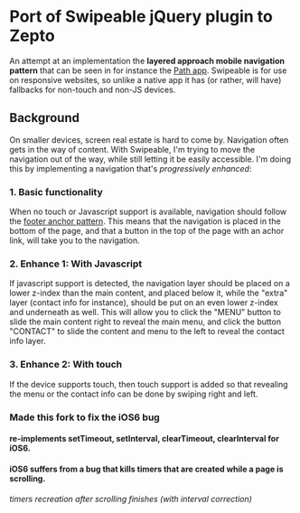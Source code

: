 # Port of Swipeable jQuery plugin to Zepto

An attempt at an implementation the **layered approach mobile navigation pattern** that can be seen in for instance the [Path app](https://path.com/). Swipeable is for use on responsive websites, so unlike a native app it has (or rather, will have) fallbacks for non-touch and non-JS devices. 

## Background

On smaller devices, screen real estate is hard to come by. Navigation often gets in the way of content. With Swipeable, I'm trying to move the navigation out of the way, while still letting it be easily accessible. I'm doing this by implementing a navigation that's _progressively enhanced_:

### 1. Basic functionality

When no touch or Javascript support is available, navigation should follow the [footer anchor pattern](http://bradfrostweb.com/blog/web/responsive-nav-patterns/#footer-anchor). This means that the navigation is placed in the bottom of the page, and that a button in the top of the page with an achor link, will take you to the navigation.

### 2. Enhance 1: With Javascript

If javascript support is detected, the navigation layer should be placed on a lower z-index than the main content, and placed below it, while the "extra" layer (contact info for instance), should be put on an even lower z-index and underneath as well. This will allow you to click the "MENU" button to slide the main content right to reveal the main menu, and click the button "CONTACT" to slide the content and menu to the left to reveal the contact info layer.

### 3. Enhance 2: With touch

If the device supports touch, then touch support is added so that revealing the menu or the contact info can be done by swiping right and left.


### Made this  fork to fix the iOS6 bug 
#### re-implements setTimeout, setInterval, clearTimeout, clearInterval for iOS6.
#### iOS6 suffers from a bug that kills timers that are created while a page is scrolling.
###### timers recreation  after scrolling finishes (with interval correction)
